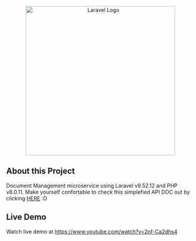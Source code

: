<p align="center"><a href="https://laravel.com" target="_blank"><img src="https://raw.githubusercontent.com/laravel/art/master/logo-lockup/5%20SVG/2%20CMYK/1%20Full%20Color/laravel-logolockup-cmyk-red.svg" width="400" alt="Laravel Logo"></a></p>

## About this Project
Document Management microservice using Laravel v9.52.12 and PHP v8.0.11.
Make yourself confortable to check this simplefied API DOC out by clicking <a href="https://github.com/ThiagoMotaIta/Document-Management-backend/blob/main/public/document-management-api-doc.pdf" target="_blank">HERE</a> :D

## Live Demo
Watch live demo at https://www.youtube.com/watch?v=2nf-Ca2dhs4
